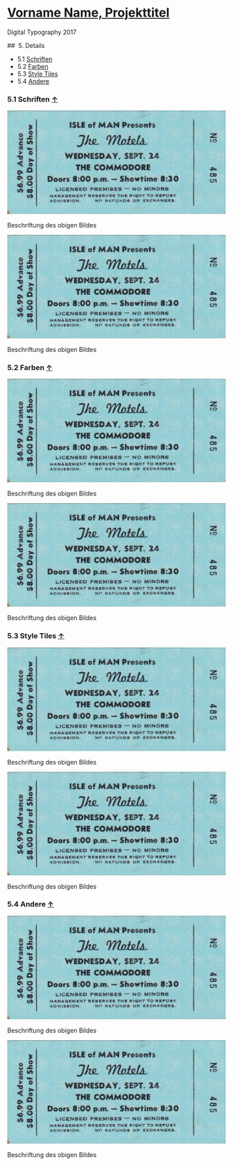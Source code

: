 # [Vorname Name, Projekttitel](../index.md)

Digital Typography 2017

## <a id="top"></a> 5. Details

* 5.1 [Schriften](#schriften)
* 5.2 [Farben](#farben)
* 5.3 [Style Tiles](#tiles)
* 5.4 [Andere](#andere)

### <a id="schriften"></a> 5.1 Schriften [&uarr;](#top)

![Vorname Name, Projekttitel Detail XYZ](bild.png)

Beschriftung des obigen Bildes

![Vorname Name, Projekttitel Detail XYZ](bild.png)

Beschriftung des obigen Bildes

### <a id="farben"></a> 5.2 Farben [&uarr;](#top)

![Vorname Name, Projekttitel Detail XYZ](bild.png)

Beschriftung des obigen Bildes

![Vorname Name, Projekttitel Detail XYZ](bild.png)

Beschriftung des obigen Bildes

### <a id="tiles"></a> 5.3 Style Tiles [&uarr;](#top)

![Vorname Name, Projekttitel Detail XYZ](bild.png)

Beschriftung des obigen Bildes

![Vorname Name, Projekttitel Detail XYZ](bild.png)

Beschriftung des obigen Bildes

### <a id="andere"></a> 5.4 Andere [&uarr;](#top)

![Vorname Name, Projekttitel Detail XYZ](bild.png)

Beschriftung des obigen Bildes

![Vorname Name, Projekttitel Detail XYZ](bild.png)

Beschriftung des obigen Bildes

